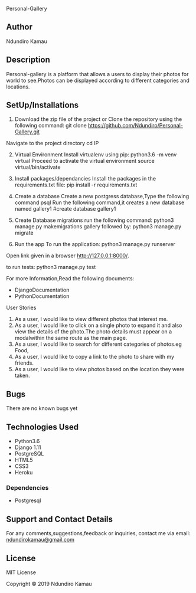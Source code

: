 Personal-Gallery

## Author 
Ndundiro Kamau

## Description

Personal-gallery is a platform that allows a users to display their photos for world to see.Photos can be displayed according to  different categories and locations.



## SetUp/Installations
1. Download the zip file of the project or Clone the repository using the following command:
git clone https://github.com/Ndundiro/Personal-Gallery.git

Navigate to the project directory
cd IP

2. Virtual Environment
Install virtualenv  using pip:
python3.6 -m venv virtual
Proceed to activate the virtual environment 
source virtual/bin/activate

3. Install packages/dependancies
Install the packages in the requirements.txt file:
pip install -r requirements.txt

4. Create a database
Create a new postgress database,Type the following command
psql
Run the following command,it creates a new database named gallery1
#create database gallery1

5. Create Database migrations
run the following command:
python3 manage.py makemigrations gallery
followed by:
python3 manage.py migrate

6. Run the app
To run the application:
python3 manage.py runserver 

Open link given in a browser http://127.0.0.1:8000/.

to run tests:
python3 manage.py test

For more Information,Read the following documents:

* DjangoDocumentation
* PythonDocumentation

User Stories
1. As a user, I would like to view different photos that interest me.
2. As a user, I would like to click on a single photo to expand it and also view the details of the photo.The photo details must appear on a modalwithin the same route as the main page.
3. As a user, I would like to search for different categories of photos.eg Food,
4. As a user, I would like to copy a link to the photo to share with my friends.
5. As a user, I would like to view photos based on the location they were taken.



## Bugs
There are no known bugs yet

## Technologies Used
* Python3.6
* Django 1.11
* PostgreSQL
* HTML5
* CSS3
* Heroku

### Dependencies
* Postgresql

## Support and Contact Details
For any comments,suggestions,feedback or inquiries, contact me via email: ndundirokamau@gmail.com

## License
MIT License

Copyright © 2019 Ndundiro Kamau
